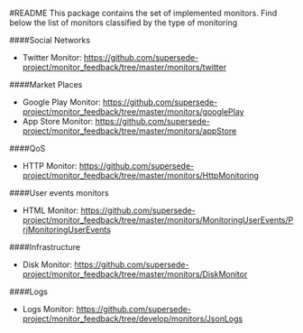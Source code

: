 #README
This package contains the set of implemented monitors. Find below the list of monitors classified by the type of monitoring

####Social Networks
* Twitter Monitor: https://github.com/supersede-project/monitor_feedback/tree/master/monitors/twitter

####Market Places
* Google Play Monitor: https://github.com/supersede-project/monitor_feedback/tree/master/monitors/googlePlay
* App Store Monitor: https://github.com/supersede-project/monitor_feedback/tree/master/monitors/appStore

####QoS
* HTTP Monitor: https://github.com/supersede-project/monitor_feedback/tree/master/monitors/HttpMonitoring


####User events monitors
* HTML Monitor: https://github.com/supersede-project/monitor_feedback/tree/master/monitors/MonitoringUserEvents/PrjMonitoringUserEvents

####Infrastructure
* Disk Monitor: https://github.com/supersede-project/monitor_feedback/tree/master/monitors/DiskMonitor

####Logs
* Logs Monitor: https://github.com/supersede-project/monitor_feedback/tree/develop/monitors/JsonLogs

